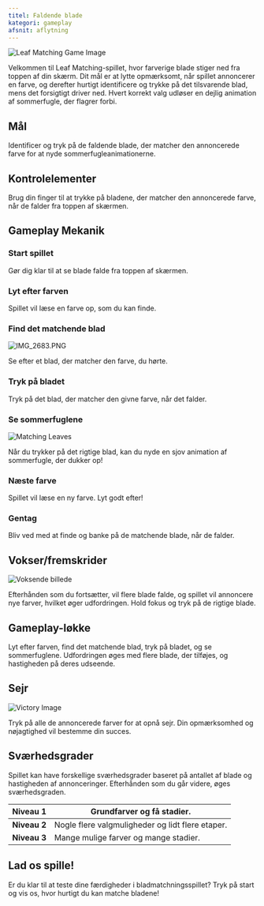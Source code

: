 ```yaml
---
titel: Faldende blade
kategori: gameplay
afsnit: aflytning
---
```

![Leaf Matching Game Image](https://help.Studycat.com/hc/article_attachments/34975872015385)


Velkommen til Leaf Matching-spillet, hvor farverige blade stiger ned fra toppen af ​​din skærm. Dit mål er at lytte opmærksomt, når spillet annoncerer en farve, og derefter hurtigt identificere og trykke på det tilsvarende blad, mens det forsigtigt driver ned. Hvert korrekt valg udløser en dejlig animation af sommerfugle, der flagrer forbi.


## Mål


Identificer og tryk på de faldende blade, der matcher den annoncerede farve for at nyde sommerfugleanimationerne.


## Kontrolelementer


Brug din finger til at trykke på bladene, der matcher den annoncerede farve, når de falder fra toppen af ​​skærmen.


## Gameplay Mekanik


### Start spillet


Gør dig klar til at se blade falde fra toppen af ​​skærmen.


### Lyt efter farven


Spillet vil læse en farve op, som du kan finde.


### Find det matchende blad


![IMG_2683.PNG](https://help.Studycat.com/hc/article_attachments/34823542330905)


Se efter et blad, der matcher den farve, du hørte.


### Tryk på bladet


Tryk på det blad, der matcher den givne farve, når det falder.


### Se sommerfuglene


![Matching Leaves](https://help.Studycat.com/hc/article_attachments/34975872017177)


Når du trykker på det rigtige blad, kan du nyde en sjov animation af sommerfugle, der dukker op!


### Næste farve


Spillet vil læse en ny farve. Lyt godt efter!


### Gentag


Bliv ved med at finde og banke på de matchende blade, når de falder.


## Vokser/fremskrider


![Voksende billede](https://help.Studycat.com/hc/article_attachments/34918104076185)


Efterhånden som du fortsætter, vil flere blade falde, og spillet vil annoncere nye farver, hvilket øger udfordringen. Hold fokus og tryk på de rigtige blade.


## Gameplay-løkke


Lyt efter farven, find det matchende blad, tryk på bladet, og se sommerfuglene. Udfordringen øges med flere blade, der tilføjes, og hastigheden på deres udseende.


## Sejr


![Victory Image](https://help.Studycat.com/hc/article_attachments/34918075320217)


Tryk på alle de annoncerede farver for at opnå sejr. Din opmærksomhed og nøjagtighed vil bestemme din succes.


## Sværhedsgrader


Spillet kan have forskellige sværhedsgrader baseret på antallet af blade og hastigheden af ​​annonceringer. Efterhånden som du går videre, øges sværhedsgraden.




| **Niveau 1** | Grundfarver og få stadier. |
| --- | --- |
| **Niveau 2** | Nogle flere valgmuligheder og lidt flere etaper. |
| **Niveau 3** | Mange mulige farver og mange stadier. |


## Lad os spille!


Er du klar til at teste dine færdigheder i bladmatchningsspillet? Tryk på start og vis os, hvor hurtigt du kan matche bladene!